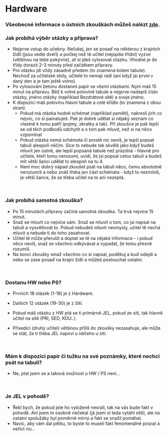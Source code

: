 # Hardware

### Všeobecné informace o ústních zkouškách můžeš nalézt [zde](../FaQ/USTNI.md).

### Jak probíhá výběr otázky a příprava?
- Nejprve vstup do učebny. Neťukej, jen se posaď na některou z krajních židlí (jsou vedle dveří) a počkej než tě učitel (nejspíše třídní) vyzve (většinou na tebe pokývne), ať si jdeš vylosovat otázku. Vhodné je do třídy dorazit 2-3 minuty před začátkem přípravy.
- Pro otázku jdi vždy zásadně předem (to znamená kolem tabule). Nechoď za učitelské stoly, učitelé to nemají rádi (ani když jsi první v daný den a je tam ještě volno).
- Po vylosování žetonu dostaneš papír se všemi otázkami. Nyní máš 15 minut na přípravu. Běž k volné polovině tabule a nejprve nadepiš číslo otázky, jméno otázky (například Bezdrátové sítě) a svoje jméno.
- K dispozici máš polovinu hlavní tabule a celé křídlo (to znamená z obou stran).
    - Pokud má otázka hodně schémat (například paměti), nakresli jich co nejvíc, co si pamatuješ. Pak je dobré udělat si nějaký seznam co vlastně k tomu patří (pojmy, zkratky a tak). Při zkoušce je pak lepší se od těch podbodů odchytit a o tom pak mluvit, než si na něco vzpomínat
    - Pokud otázka nemá schémata či prostě nic nevíš, je lepší popsat tabuli alespoň něčím. Sice to nebude tak skvělé jako když budeš mluvit jen ústně, ale lepší popsaná tabule než prázdná - hlavně pro učitele, kteří tomu nerozumí, uvidí, že jsi popsal celou tabuli a budeš mít větší šanci udělat to alespoň na tu 4.
    - Není moc dobrý nápad zkoušet psát na tabuli něco, čemu absolutně nerozumíš a nebo znáš třeba jen část schémata - když to nezmíníš, je větší šance, že se třeba učitel na to ani nezeptá.

<br>

### Jak probíhá samotná zkouška?
- Po 15 minutách přípravy začíná samotná zkouška. Ta trvá nejvíce 15 minut.
- Snaž se mluvit co nejvíce sám. Snaž se mluvit o tom, co jsi napsal na tabuli a vysvětlovat to. Pokud nebudeš mluvit nesmysly, učitel tě nechá mluvit a nebude ti do toho zasahovat.
- Učitel tě může přerušit a doptat se tě na nějaké informace - i pokud něco nevíš, snaž se všechno odkývávat a vypadat, že tomu přesně rozumíš.
- Na konci zkoušky smaž všechno co si napsal, poděkuj a buď odejdi a nebo se zase posaď na krajní židli a můžeš poslouchat ostatní.

<br>

### Dostanu HW nebo PS?
- Prvních 18 otázek (1-18) je z Hardware.
- Dalších 12 otázek (19-30) je z Sítí.

- Pokud máš otázku z HW ptá se ti primárně JEL, pokud ze sítí, tak hlavně učitel na sítě (PRI, SED, KOU..).
- Přísedící (druhý učitel) většinou příliš do zkoušky nezasahuje, ale může se stát, že ti třeba JEL napoví u něčeho u sítí.

<br>

### Mám k dispozici papír či tužku na své poznámky, které nechci psát na tabuli?
- Ne, ptal jsem se a taková možnost u HW / PS není...

<br>

### Je JEL v pohodě?
- Řekl bych, že pokud jste ho vyloženě nesrali, tak na vás bude fakt v pohodě. Ani jsem to osobně nečekal (já jsem si teda vytáhl sítě), ale na ostatní spolužáky byl poměrně mírný a fakt se snažil pomáhat.
- Navíc, aby vám dal pětku, to byste to museli fakt fenomenálně posrat a neříct nic..